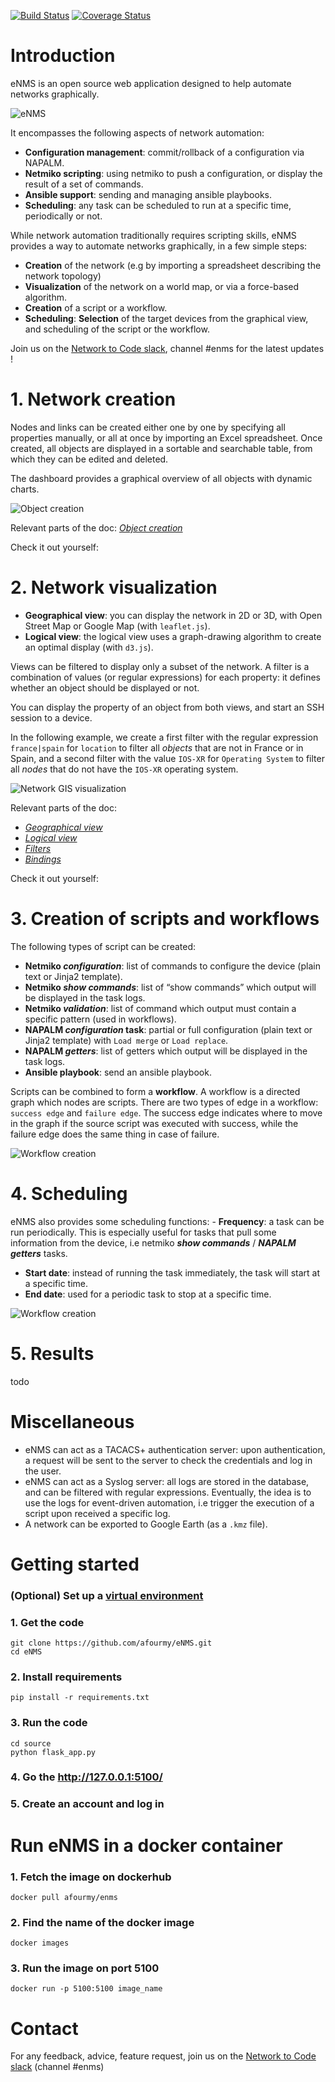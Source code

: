 [![Build Status](https://travis-ci.org/afourmy/eNMS.png)](https://travis-ci.org/afourmy/eNMS)
[![Coverage Status](https://coveralls.io/repos/github/afourmy/eNMS/badge.svg?branch=master)](https://coveralls.io/github/afourmy/eNMS?branch=master)

# Introduction

eNMS is an open source web application designed to help automate networks graphically.

![eNMS](readme/eNMS.png)

It encompasses the following aspects of network automation:
- **Configuration management**: commit/rollback of a configuration via NAPALM.
- **Netmiko scripting**: using netmiko to push a configuration, or display the result of a set of commands.
- **Ansible support**: sending and managing ansible playbooks.
- **Scheduling**: any task can be scheduled to run at a specific time, periodically or not.

While network automation traditionally requires scripting skills, eNMS provides a way to automate networks graphically, in a few simple steps: 
- **Creation** of the network (e.g by importing a spreadsheet describing the network topology)
- **Visualization** of the network on a world map, or via a force-based algorithm.
- **Creation** of a script or a workflow.
- **Scheduling**: **Selection** of the target devices from the graphical view, and scheduling of the script or the workflow.

Join us on the [Network to Code slack](http://networktocode.herokuapp.com "Network to Code slack"), channel #enms for the latest updates !

# 1. Network creation

Nodes and links can be created either one by one by specifying all properties manually, or all at once by importing an Excel spreadsheet. Once created, all objects are displayed in a sortable and searchable table, from which they can be edited and deleted.

The dashboard provides a graphical overview of all objects with dynamic charts.

![Object creation](readme/network-creation.gif)

Relevant parts of the doc: _[Object creation](http://enms.readthedocs.io/en/latest/objects/creation.html)_

Check it out yourself: 

# 2. Network visualization

- **Geographical view**: you can display the network in 2D or 3D, with Open Street Map or Google Map (with `leaflet.js`).
- **Logical view**: the logical view uses a graph-drawing algorithm to create an optimal display (with `d3.js`).

Views can be filtered to display only a subset of the network. A filter is a combination of values (or regular expressions) for each property: it defines whether an object should be displayed or not.

You can display the property of an object from both views, and start an SSH session to a device.

In the following example, we create a first filter with the regular expression `france|spain` for `location` to filter all _objects_ that are not in France or in Spain, and a second filter with the value `IOS-XR` for `Operating System` to filter all _nodes_ that do not have the `IOS-XR` operating system.

![Network GIS visualization](readme/network-visualization.gif)

Relevant parts of the doc:
- _[Geographical view](http://enms.readthedocs.io/en/latest/views/geographical_view.html)_
- _[Logical view](http://enms.readthedocs.io/en/latest/views/logical_view.html)_
- _[Filters](http://enms.readthedocs.io/en/latest/objects/filtering.html)_
- _[Bindings](http://enms.readthedocs.io/en/latest/views/bindings.html)_

Check it out yourself: 

# 3. Creation of scripts and workflows

The following types of script can be created:
- **Netmiko _configuration_**: list of commands to configure the device (plain text or Jinja2 template).
- **Netmiko _show commands_**: list of “show commands” which output will be displayed in the task logs.
- **Netmiko _validation_**: list of command which output must contain a specific pattern (used in workflows).
- **NAPALM _configuration_ task**: partial or full configuration (plain text or Jinja2 template) with `Load merge` or `Load replace`.
- **NAPALM _getters_**: list of getters which output will be displayed in the task logs.
- **Ansible playbook**: send an ansible playbook.

Scripts can be combined to form a **workflow**. A workflow is a directed graph which nodes are scripts. There are two types of edge in a workflow: `success edge` and `failure edge`. The success edge indicates where to move in the graph if the source script was executed with success, while the failure edge does the same thing in case of failure.

![Workflow creation](readme/workflow-creation.gif)

# 4. Scheduling

eNMS also provides some scheduling functions:
    - **Frequency**: a task can be run periodically. This is especially useful for tasks that pull some information from the device, i.e netmiko **_show commands_** / **_NAPALM getters_** tasks.
- **Start date**: instead of running the task immediately, the task will start at a specific time.
- **End date**: used for a periodic task to stop at a specific time.

![Workflow creation](readme/scheduling.gif)

# 5. Results

todo

# Miscellaneous

- eNMS can act as a TACACS+ authentication server: upon authentication, a request will be sent to the server to check the credentials and log in the user.
- eNMS can act as a Syslog server: all logs are stored in the database, and can be filtered with regular expressions. Eventually, the idea is to use the logs for event-driven automation, i.e trigger the execution of a script upon received a specific log.
- A network can be exported to Google Earth (as a `.kmz` file).

# Getting started

### (Optional) Set up a [virtual environment](https://docs.python.org/3/library/venv.html) 

### 1. Get the code
    git clone https://github.com/afourmy/eNMS.git
    cd eNMS

### 2. Install requirements 
    pip install -r requirements.txt

### 3. Run the code
    cd source
    python flask_app.py

### 4. Go the http://127.0.0.1:5100/

### 5. Create an account and log in

# Run eNMS in a docker container

### 1. Fetch the image on dockerhub
    docker pull afourmy/enms

### 2. Find the name of the docker image
    docker images

### 3. Run the image on port 5100
    docker run -p 5100:5100 image_name

# Contact

For any feedback, advice, feature request, join us on the [Network to Code slack](http://networktocode.herokuapp.com "Network to Code slack") (channel #enms)
